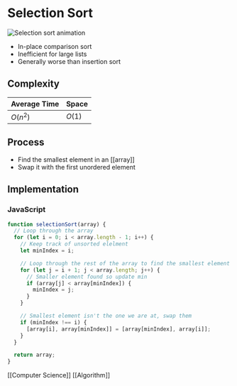 # Selection Sort

![Selection sort animation](/assets/second-brain/2020-10-22-08-50-00.gif)

- In-place comparison sort
- Inefficient for large lists
- Generally worse than insertion sort

## Complexity

| Average Time | Space  |
| ------------ | ------ |
| $O(n^2)$     | $O(1)$ |

## Process

- Find the smallest element in an [[array]]
- Swap it with the first unordered element

## Implementation

### JavaScript

```javascript
function selectionSort(array) {
  // Loop through the array
  for (let i = 0; i < array.length - 1; i++) {
    // Keep track of unsorted elelment
    let minIndex = i;

    // Loop through the rest of the array to find the smallest element
    for (let j = i + 1; j < array.length; j++) {
      // Smaller element found so update min
      if (array[j] < array[minIndex]) {
        minIndex = j;
      }
    }

    // Smallest element isn't the one we are at, swap them
    if (minIndex !== i) {
      [array[i], array[minIndex]] = [array[minIndex], array[i]];
    }
  }

  return array;
}
```

[[Computer Science]] [[Algorithm]]

